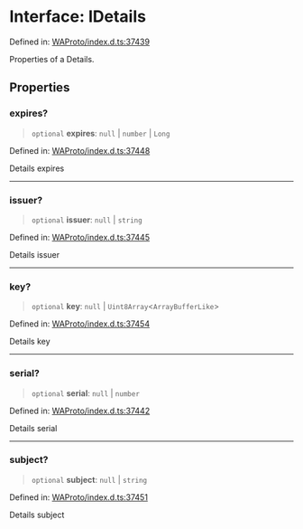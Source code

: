 # Interface: IDetails

Defined in: [WAProto/index.d.ts:37439](https://github.com/Fokusdotid/bail/blob/c270ba4454f95d50cec87a9d90b03360fac7058e/WAProto/index.d.ts#L37439)

Properties of a Details.

## Properties

### expires?

> `optional` **expires**: `null` \| `number` \| `Long`

Defined in: [WAProto/index.d.ts:37448](https://github.com/Fokusdotid/bail/blob/c270ba4454f95d50cec87a9d90b03360fac7058e/WAProto/index.d.ts#L37448)

Details expires

***

### issuer?

> `optional` **issuer**: `null` \| `string`

Defined in: [WAProto/index.d.ts:37445](https://github.com/Fokusdotid/bail/blob/c270ba4454f95d50cec87a9d90b03360fac7058e/WAProto/index.d.ts#L37445)

Details issuer

***

### key?

> `optional` **key**: `null` \| `Uint8Array`\<`ArrayBufferLike`\>

Defined in: [WAProto/index.d.ts:37454](https://github.com/Fokusdotid/bail/blob/c270ba4454f95d50cec87a9d90b03360fac7058e/WAProto/index.d.ts#L37454)

Details key

***

### serial?

> `optional` **serial**: `null` \| `number`

Defined in: [WAProto/index.d.ts:37442](https://github.com/Fokusdotid/bail/blob/c270ba4454f95d50cec87a9d90b03360fac7058e/WAProto/index.d.ts#L37442)

Details serial

***

### subject?

> `optional` **subject**: `null` \| `string`

Defined in: [WAProto/index.d.ts:37451](https://github.com/Fokusdotid/bail/blob/c270ba4454f95d50cec87a9d90b03360fac7058e/WAProto/index.d.ts#L37451)

Details subject

